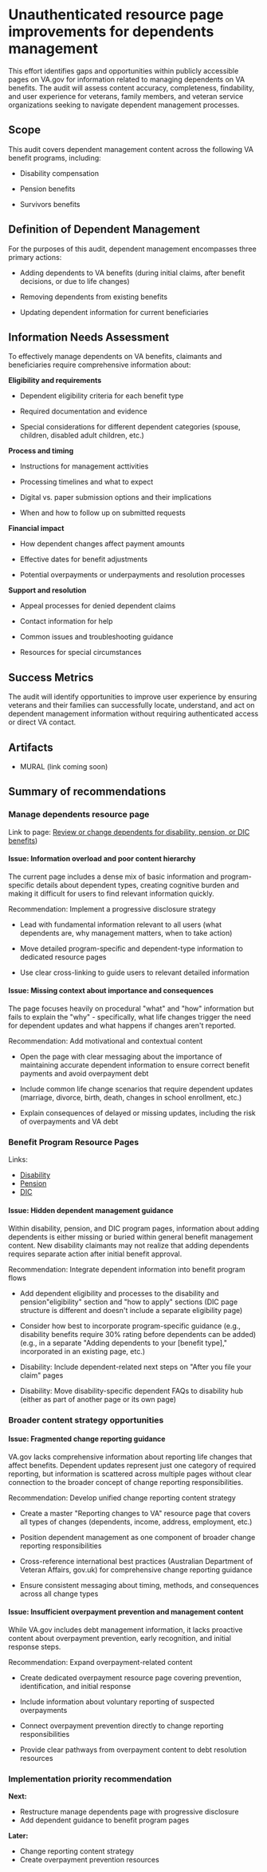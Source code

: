 # Unauthenticated resource page improvements for dependents management

This effort identifies gaps and opportunities within publicly accessible pages on VA.gov for information related to managing dependents on VA benefits. The audit will assess content accuracy, completeness, findability, and user experience for veterans, family members, and veteran service organizations seeking to navigate dependent management processes.

Scope
-----

This audit covers dependent management content across the following VA benefit programs, including:

-   Disability compensation

-   Pension benefits

-   Survivors benefits

Definition of Dependent Management
----------------------------------

For the purposes of this audit, dependent management encompasses three primary actions:

-   Adding dependents to VA benefits (during initial claims, after benefit decisions, or due to life changes)

-   Removing dependents from existing benefits

-   Updating dependent information for current beneficiaries

Information Needs Assessment
----------------------------

To effectively manage dependents on VA benefits, claimants and beneficiaries require comprehensive information about:

**Eligibility and requirements**

-   Dependent eligibility criteria for each benefit type

-   Required documentation and evidence

-   Special considerations for different dependent categories (spouse, children, disabled adult children, etc.)

**Process and timing**

-   Instructions for management acttivities

-   Processing timelines and what to expect

-   Digital vs. paper submission options and their implications

-   When and how to follow up on submitted requests

**Financial impact**
-   How dependent changes affect payment amounts

-   Effective dates for benefit adjustments

-   Potential overpayments or underpayments and resolution processes

**Support and resolution**

-   Appeal processes for denied dependent claims

-   Contact information for help

-   Common issues and troubleshooting guidance

-   Resources for special circumstances


Success Metrics
---------------

The audit will identify opportunities to improve user experience by ensuring veterans and their families can successfully locate, understand, and act on dependent management information without requiring authenticated access or direct VA contact.


Artifacts
---------------

- MURAL (link coming soon)


Summary of recommendations
----------------------
  
### Manage dependents resource page 
Link to page: [Review or change dependents for disability, pension, or DIC benefits](https://www.va.gov/view-change-dependents))

#### Issue: Information overload and poor content hierarchy

The current page includes a dense mix of basic information and program-specific details about dependent types, creating cognitive burden and making it difficult for users to find relevant information quickly.

Recommendation: Implement a progressive disclosure strategy

-   Lead with fundamental information relevant to all users (what dependents are, why management matters, when to take action)

-   Move detailed program-specific and dependent-type information to dedicated resource pages

-   Use clear cross-linking to guide users to relevant detailed information

#### Issue: Missing context about importance and consequences

The page focuses heavily on procedural "what" and "how" information but fails to explain the "why" - specifically, what life changes trigger the need for dependent updates and what happens if changes aren't reported.

Recommendation: Add motivational and contextual content

-   Open the page with clear messaging about the importance of maintaining accurate dependent information to ensure correct benefit payments and avoid overpayment debt

-   Include common life change scenarios that require dependent updates (marriage, divorce, birth, death, changes in school enrollment, etc.)

-   Explain consequences of delayed or missing updates, including the risk of overpayments and VA debt

### Benefit Program Resource Pages
Links: 
- [Disability ](https://www.va.gov/disability/)
- [Pension](https://www.va.gov/pension/)
- [DIC](https://www.va.gov/family-and-caregiver-benefits/survivor-compensation/)

#### Issue: Hidden dependent management guidance

Within disability, pension, and DIC program pages, information about adding dependents is either missing or buried within general benefit management content. New disability claimants may not realize that adding dependents requires separate action after initial benefit approval.

Recommendation: Integrate dependent information into benefit program flows

-   Add dependent eligibility and processes to the disability and pension"eligibility" section and "how to apply" sections (DIC page structure is different and doesn't include a separate eligibility page)

-   Consider how best to incorporate program-specific guidance (e.g., disability benefits require 30% rating before dependents can be added) (e.g., in a separate "Adding dependents to your [benefit type]," incorporated in an existing page, etc.)

-   Disability: Include dependent-related next steps on "After you file your claim" pages

-   Disability: Move disability-specific dependent FAQs to disability hub (either as part of another page or its own page)

### Broader content strategy opportunities


#### Issue: Fragmented change reporting guidance

VA.gov lacks comprehensive information about reporting life changes that affect benefits. Dependent updates represent just one category of required reporting, but information is scattered across multiple pages without clear connection to the broader concept of change reporting responsibilities.

Recommendation: Develop unified change reporting content strategy

-   Create a master "Reporting changes to VA" resource page that covers all types of changes (dependents, income, address, employment, etc.)

-   Position dependent management as one component of broader change reporting responsibilities

-   Cross-reference international best practices (Australian Department of Veteran Affairs, gov.uk) for comprehensive change reporting guidance

-   Ensure consistent messaging about timing, methods, and consequences across all change types

#### Issue: Insufficient overpayment prevention and management content

While VA.gov includes debt management information, it lacks proactive content about overpayment prevention, early recognition, and initial response steps.

Recommendation: Expand overpayment-related content

-   Create dedicated overpayment resource page covering prevention, identification, and initial response

-   Include information about voluntary reporting of suspected overpayments

-   Connect overpayment prevention directly to change reporting responsibilities

-   Provide clear pathways from overpayment content to debt resolution resources

### Implementation priority recommendation

**Next:**

-   Restructure manage dependents page with progressive disclosure
-   Add dependent guidance to benefit program pages

**Later:**

-   Change reporting content strategy
-   Create overpayment prevention resources
